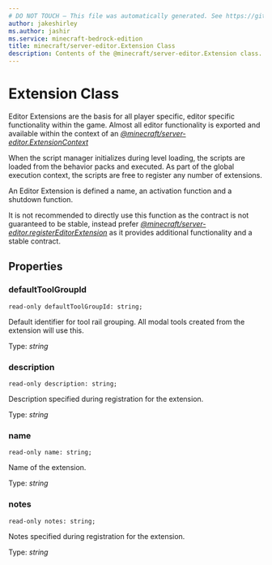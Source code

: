 ```yaml
---
# DO NOT TOUCH — This file was automatically generated. See https://github.com/mojang/minecraftapidocsgenerator to modify descriptions, examples, etc.
author: jakeshirley
ms.author: jashir
ms.service: minecraft-bedrock-edition
title: minecraft/server-editor.Extension Class
description: Contents of the @minecraft/server-editor.Extension class.
---
```

# Extension Class

Editor Extensions are the basis for all player specific, editor specific functionality within the game.  Almost all editor functionality is exported and available within the context of an [*@minecraft/server-editor.ExtensionContext*](../../minecraft/server-editor/ExtensionContext.md)

When the script manager initializes during level loading, the scripts are loaded from the behavior packs and executed.  As part of the global execution context, the scripts are free to register any number of extensions.

An Editor Extension is defined a name, an activation function and a shutdown function.



It is not recommended to directly use this function as the contract is not guaranteed to be stable, instead prefer [*@minecraft/server-editor.registerEditorExtension*](../../minecraft/server-editor/minecraft-server-editor.md#registereditorextension) as it provides additional functionality and a stable contract.

## Properties

### **defaultToolGroupId**
`read-only defaultToolGroupId: string;`

Default identifier for tool rail grouping. All modal tools created from the extension will use this.

Type: *string*

### **description**
`read-only description: string;`

Description specified during registration for the extension.

Type: *string*

### **name**
`read-only name: string;`

Name of the extension.

Type: *string*

### **notes**
`read-only notes: string;`

Notes specified during registration for the extension.

Type: *string*

